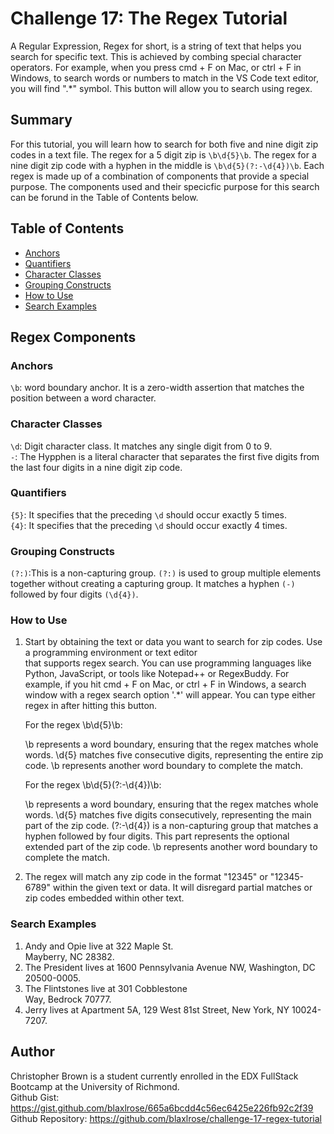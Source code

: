 # Challenge 17: The Regex Tutorial

A Regular Expression, Regex for short, is a string of text that helps you search for specific text. This is achieved by combing special character operators. For example, when you press cmd + F on Mac, or ctrl + F in Windows, to search words or numbers to match in the VS Code text editor, you will find ".*" symbol. This button will allow you to search using regex. 



## Summary

For this tutorial, you will learn how to search for both five and nine digit zip codes in a text file. The regex for a 5 digit zip is `\b\d{5}\b`. The regex for a nine digit zip code with a hyphen in the middle is `\b\d{5}(?:-\d{4})\b`. Each regex is made up of a combination of components that provide a special purpose. The components used and their specicfic purpose for this search can be forund in the Table of Contents below.
 

## Table of Contents

- [Anchors](#anchors)
- [Quantifiers](#quantifiers)
- [Character Classes](#character-classes)
- [Grouping Constructs](#grouping-constructs)
- [How to Use](#how-to-use)
- [Search Examples](#search-examples)

## Regex Components

### Anchors
`\b`: word boundary anchor. It is a zero-width assertion that matches the position between a word character.

### Character Classes
`\d`: Digit character class. It matches any single digit from 0 to 9.<br>
`-`: The Hypphen is a literal character that separates the first five digits from the last four digits in a nine digit zip code.

### Quantifiers
`{5}`: It specifies that the preceding `\d` should occur exactly 5 times.<br>
`{4}`: It specifies that the preceding `\d` should occur exactly 4 times.

### Grouping Constructs
`(?:)`:This is a non-capturing group. `(?:)` is used to group multiple elements together without creating a capturing group. It matches a hyphen `(-)` followed by four digits `(\d{4})`. 

### How to Use
1. Start by obtaining the text or data you want to search for zip codes. Use a programming environment or text editor   
   that supports regex search. You can use programming languages like Python, JavaScript, or tools like Notepad++ or RegexBuddy. For example, if you hit cmd + F on Mac, or ctrl + F in Windows, a search window with a regex search option '.*' will appear. You can type either regex in after hitting this button.

   For the regex \b\d{5}\b:

   \b represents a word boundary, ensuring that the regex matches whole words.
   \d{5} matches five consecutive digits, representing the entire zip code.
   \b represents another word boundary to complete the match.

   For the regex \b\d{5}(?:-\d{4})\b:

   \b represents a word boundary, ensuring that the regex matches whole words.
   \d{5} matches five digits consecutively, representing the main part of the zip code.
   (?:-\d{4}) is a non-capturing group that matches a hyphen followed by four digits. This part represents the optional extended part of the zip code.
   \b represents another word boundary to complete the match.

2. The regex will match any zip code in the format "12345" or "12345-6789" within the given text or data. It will 
   disregard partial matches or zip codes embedded within other text.


### Search Examples

1. Andy and Opie live at 322 Maple St.    
   Mayberry, NC 28382.<br>
2. The President lives at 1600 Pennsylvania 
   Avenue NW, Washington, DC 20500-0005.<br>
3. The Flintstones live at 301 Cobblestone  
   Way, Bedrock 70777.<br>
4. Jerry lives at Apartment 5A, 129 West 
   81st Street, New York, NY 10024-7207. <br>
   

## Author

Christopher Brown is a student currently enrolled in the EDX FullStack Bootcamp at the University of Richmond.<br>
Github Gist: https://gist.github.com/blaxlrose/665a6bcdd4c56ec6425e226fb92c2f39<br>
Github Repository: https://github.com/blaxlrose/challenge-17-regex-tutorial